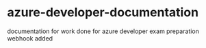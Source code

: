 # azure-developer-documentation
documentation for work done for azure developer exam preparation
webhook added
